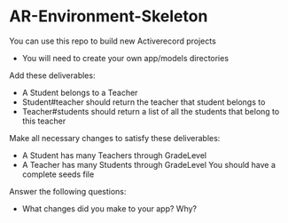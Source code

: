 # AR-Environment-Skeleton

You can use this repo to build new Activerecord projects

* You will need to create your own app/models directories

<!-- Answer the following questions in the README:
Which method(s) does Active Record create for you?
- It creates .all method, also attributes are accessible if accessed through User.first.first_name, or using a find query. Was unable to set variable names in my seeds.rb and am confused why rake would populate a table, but not let me access user information via these variables.

Which method(s) did you have to create yourself? Why? -->

Add these deliverables:
- A Student belongs to a Teacher
- Student#teacher should return the teacher that student belongs to
- Teacher#students should return a list of all the students that belong to this teacher

Make all necessary changes to satisfy these deliverables: 
- A Student has many Teachers through GradeLevel
- A Teacher has many Students through GradeLevel
You should have a complete seeds file 

Answer the following questions:
- What changes did you make to your app? Why?